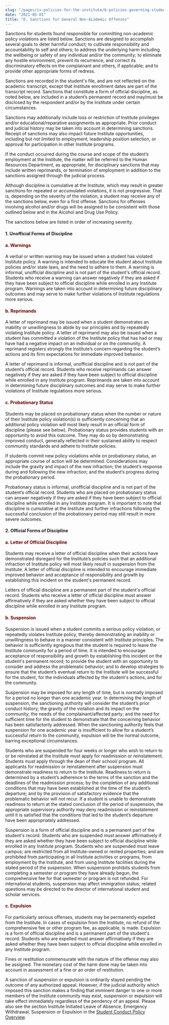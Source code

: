 ```yaml
---
slug: "/pages/iv-policies-for-the-institute/b-policies-governing-student-conduct-and-student-organizations/b-conduct/b-2-d-student-conduct-disciplinary-process/d-sanctions-for-general-non-academic-offenses"
date: "2021-05-01"
title: "D. Sanctions for General Non-Academic Offenses"
---
```


Sanctions for students found responsible for committing non-academic policy violations are listed below. Sanctions are designed to accomplish several goals to deter harmful conduct; to cultivate responsibility and accountability to self and others; to address the underlying harm including the wellbeing or safety of any individual and/or the community; to eliminate any hostile environment, prevent its recurrence, and correct its discriminatory effects on the complainant and others, if applicable; and to provide other appropriate forms of redress.

Sanctions are recorded in the student's file, and are not reflected on the academic transcript, except that Institute enrollment dates are part of the transcript record. Sanctions that constitute a form of official discipline, as noted below, are included in a student’s permanent record and may/must be disclosed by the respondent and/or by the Institute under certain circumstances.

Sanctions may additionally include loss or restriction of Institute privileges and/or educational/reparative assignments as appropriate. Prior conduct and judicial history may be taken into account in determining sanctions. Receipt of sanctions may also impact future Institute opportunities, including but not limited to employment, leadership position selection, or approval for participation in other Institute programs.

If the conduct occurred during the course and scope of the student’s employment at the Institute, the matter will be referred to the Human Resources Department, as appropriate, for disciplinary sanctions that may include written reprimands, or termination of employment in addition to the sanctions assigned through the judicial process.

Although discipline is cumulative at the Institute, which may result in greater sanctions for repeated or accumulated violations, it is not progressive. That is, depending on the severity of the violation, a student may receive any of the sanctions below, even for a first offense. Sanctions for offenses involving alcohol and/or drugs will be assigned to be consistent with those outlined below and in the Alcohol and Drug Use Policy.

The sanctions below are listed in order of increasing severity.

#### **1. Unofficial Forms of Discipline**

#### **<span style="color:#660000">a. Warnings</span>**

A verbal or written warning may be issued when a student has violated Institute policy. A warning is intended to educate the student about Institute policies and/or state laws, and the need to adhere to them. A warning is informal, unofficial discipline and is not part of the student's official record. Students who receive a warning can answer negatively if they are asked if they have been subject to official discipline while enrolled in any Institute program. Warnings are taken into account in determining future disciplinary outcomes and may serve to make further violations of Institute regulations more serious.

#### **<span style="color:#660000">b. Reprimands</span>**

A letter of reprimand may be issued when a student demonstrates an inability or unwillingness to abide by our principles and by repeatedly violating Institute policy. A letter of reprimand may also be issued when a student has committed a violation of the Institute policy that has had or may have had a negative impact on an individual or on the community. A reprimand registers strongly the Institute’s concern regarding the student’s actions and its firm expectations for immediate improved behavior.

A letter of reprimand is informal, unofficial discipline and is not part of the student’s official record. Students who receive reprimands can answer negatively if they are asked if they have been subject to official discipline while enrolled in any Institute program. Reprimands are taken into account in determining future disciplinary outcomes and may serve to make further violations of Institute regulations more serious.

#### **<span style="color:#660000">c. Probationary Status</span>**

Students may be placed on probationary status when the number or nature of their Institute policy violation(s) is sufficiently concerning that an additional policy violation will most likely result in an official form of discipline (please see below). Probationary status provides students with an opportunity to avoid this outcome. They may do so by demonstrating improved conduct, generally reflected in their sustained ability to respect community standards and adhere to Institute policies.

If students commit new policy violations while on probationary status, an appropriate course of action will be determined. Considerations may include the gravity and impact of the new infraction; the student’s response during and following the new infraction; and the student’s progress during the probationary period.

Probationary status is informal, unofficial discipline and is not part of the student’s official record. Students who are placed on probationary status can answer negatively if they are asked if they have been subject to official discipline while enrolled in any Institute program. It is important to note that discipline is cumulative at the Institute and further infractions following the successful conclusion of the probationary period may still result in more severe outcomes.

#### **2\. Official Forms of Discipline**

#### **<span style="color:#660000">a. Letter of Official Discipline</span>**

Students may receive a letter of official discipline when their actions have demonstrated disregard for the Institute’s policies such that an additional infraction of Institute policy will most likely result in suspension from the Institute. A letter of official discipline is intended to encourage immediate improved behavior and acceptance of responsibility and growth by establishing this incident on the student's permanent record.

Letters of official discipline are a permanent part of the student's official record. Students who receive a letter of official discipline must answer affirmatively if they are asked whether they have been subject to official discipline while enrolled in any Institute program.

#### **<span style="color:#660000">b. Suspension</span>**

Suspension is issued when a student commits a serious policy violation, or repeatedly violates Institute policy, thereby demonstrating an inability or unwillingness to behave in a manner consistent with Institute principles. The behavior is sufficiently egregious that the student is required to leave the Institute community for a period of time. It is intended to encourage acceptance of responsibility and growth by establishing this incident on the student's permanent record; to provide the student with an opportunity to consider and address the problematic behavior; and to develop strategies to ensure that the student’s eventual return to the Institute will be successful for the student, for the individuals affected by the student's actions, and for the community.

Suspension may be imposed for any length of time, but is normally imposed for a period no longer than one academic year. In determining the length of suspension, the sanctioning authority will consider the student’s prior conduct history; the gravity of the violation and its impact on the community; the needs of the complainant/affected party; and the need for sufficient time for the student to demonstrate that the concerning behavior has been satisfactorily addressed. When the sanctioning authority feels that suspension for one academic year is insufficient to allow for a student’s successful return to the community, expulsion will be the normal outcome, barring exceptional circumstances.

Students who are suspended for four weeks or longer who wish to return to or be reinstated at the Institute must apply for readmission or reinstatement. Students must apply through the dean of their school/ program. All applicants for readmission or reinstatement after suspension must demonstrate readiness to return to the Institute. Readiness to return is determined by a student’s adherence to the terms of the sanction and the deadlines of the readmission process; by the completion of any additional conditions that may have been established at the time of the student’s departure; and by the provision of satisfactory evidence that the problematic behavior will not recur. If a student is unable to demonstrate readiness to return at the stated conclusion of the period of suspension, the appropriate supervisory authority may deny readmission or reinstatement until it is satisfied that the conditions that led to the student’s departure have been appropriately addressed.

Suspension is a form of official discipline and is a permanent part of the student's record. Students who are suspended must answer affirmatively if they are asked whether they have been subject to official discipline while enrolled in any Institute program. Students who are suspended must leave campus; are restricted from all Institute-owned or rented properties; and are prohibited from participating in all Institute activities or programs, from employment by the Institute, and from using Institute facilities during the stated period of the suspension. When suspension prohibits students from completing a semester or program they have already begun, the comprehensive fee for that semester or program is not refunded. For international students, suspension may affect immigration status; related questions may be directed to the director of international student and scholar services.

#### **<span style="color:#660000">c. Expulsion</span>**

For particularly serious offenses, students may be permanently expelled from the Institute. In cases of expulsion from the Institute, no refund of the comprehensive fee or other program fee, as applicable, is made. Expulsion is a form of official discipline and is a permanent part of the student's record. Students who are expelled must answer affirmatively if they are asked whether they have been subject to official discipline while enrolled in any Institute program.

Fines or restitution commensurate with the nature of the offense may also be assigned. The monetary cost of the harm done may be taken into account in assessment of a fine or an order of restitution.

A sanction of suspension or expulsion is ordinarily stayed pending the outcome of any authorized appeal. However, if the judicial authority which imposed this sanction makes a finding that imminent danger to one or more members of the Institute community may exist, suspension or expulsion will take effect immediately regardless of the pendency of an appeal. Please also see the section Institute Initiated Leave of Absence, Emergency Withdrawal, Suspension or Expulsion in the [Student Conduct Policy Overview](/pages/iv-policies-for-the-institute/b-policies-governing-student-conduct-and-student-organizations/b-conduct/b-2-c-student-conduct-policy-overview).
